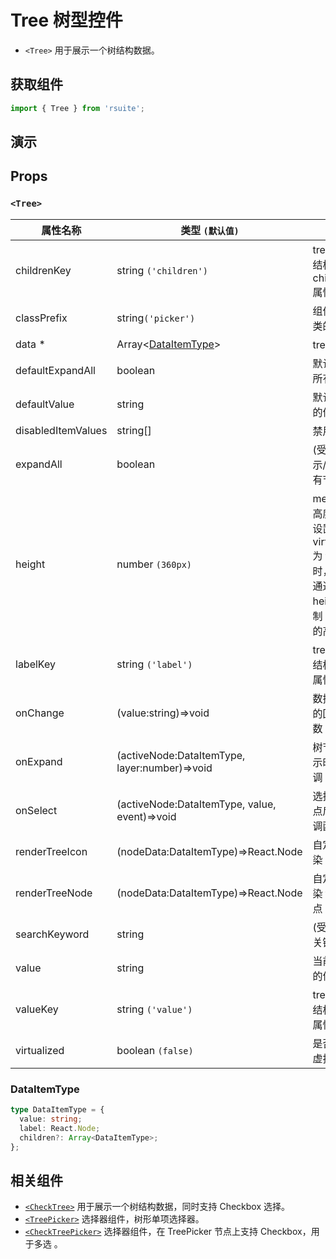 # Tree 树型控件

- `<Tree>` 用于展示一个树结构数据。

## 获取组件

```js
import { Tree } from 'rsuite';
```

## 演示

<!--{demo}-->

## Props

### `<Tree>`

| 属性名称           | 类型 `(默认值)`                                      | 描述                                                                            |
| ------------------ | ---------------------------------------------------- | ------------------------------------------------------------------------------- |
| childrenKey        | string `('children')`                                | tree 数据结构 children 属性名称                                                 |
| classPrefix        | string`('picker')`                                   | 组件 CSS 类的前缀                                                               |
| data \*            | Array&lt;[DataItemType](#DataItemType)&gt;           | tree 数据                                                                       |
| defaultExpandAll   | boolean                                              | 默认展开所有节点                                                                |
| defaultValue       | string                                               | 默认选中的值                                                                    |
| disabledItemValues | string[]                                             | 禁用选项                                                                        |
| expandAll          | boolean                                              | (受控)展示/收起所有节点                                                         |
| height             | number `(360px)`                                     | menu 的高度。当设置了 virtualized 为 true 时， 可以通过 height 控制 menu 的高度 |
| labelKey           | string `('label')`                                   | tree 数据结构 label 属性名称                                                    |
| onChange           | (value:string)=>void                                 | 数据改变的回调函数                                                              |
| onExpand           | (activeNode:DataItemType, layer:number)=>void        | 树节点展示时的回调                                                              |
| onSelect           | (activeNode:DataItemType, value, event)=>void | 选择树节点后的回调函数                                                          |
| renderTreeIcon     | (nodeData:DataItemType)=>React.Node                  | 自定义渲染 图标                                                                 |
| renderTreeNode     | (nodeData:DataItemType)=>React.Node                  | 自定义渲染 tree 节点                                                            |
| searchKeyword      | string                                               | (受控)搜索关键词                                                                |
| value              | string                                               | 当前选中的值                                                                    |
| valueKey           | string `('value')`                                   | tree 数据结构 value 属性名称                                                    |
| virtualized        | boolean `(false)`                                    | 是否开启虚拟列表                                                                |

### DataItemType

```ts
type DataItemType = {
  value: string;
  label: React.Node;
  children?: Array<DataItemType>;
};
```

## 相关组件

- [`<CheckTree>`](./check-tree) 用于展示一个树结构数据，同时支持 Checkbox 选择。
- [`<TreePicker>`](./tree-picker) 选择器组件，树形单项选择器。
- [`<CheckTreePicker>`](./check-tree-picker) 选择器组件，在 TreePicker 节点上支持 Checkbox，用于多选 。
